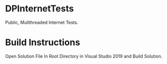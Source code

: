 # DPInternetTests
Public, Mulithreaded Internet Tests.

# Build Instructions
Open Solution File In Root Directory in Visual Studio 2019 and Build Solution.
